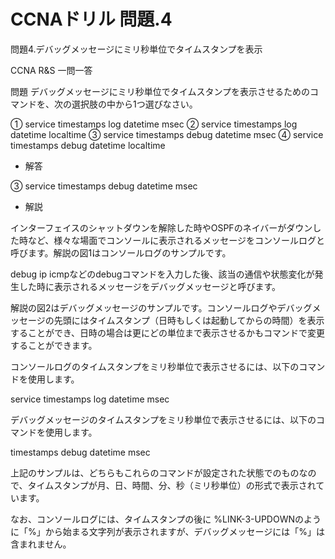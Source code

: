 # CCNAドリル 問題.4

問題4.デバッグメッセージにミリ秒単位でタイムスタンプを表示

CCNA R&S 一問一答

問題
デバッグメッセージにミリ秒単位でタイムスタンプを表示させるためのコマンドを、次の選択肢の中から1つ選びなさい。

① service timestamps log datetime msec
② service timestamps log datetime localtime
③ service timestamps debug datetime msec
④ service timestamps debug datetime localtime

- 解答

③ service timestamps debug datetime msec

- 解説

インターフェイスのシャットダウンを解除した時やOSPFのネイバーがダウンした時など、様々な場面でコンソールに表示されるメッセージをコンソールログと呼びます。解説の図1はコンソールログのサンプルです。

debug ip icmpなどのdebugコマンドを入力した後、該当の通信や状態変化が発生した時に表示されるメッセージをデバッグメッセージと呼びます。

解説の図2はデバッグメッセージのサンプルです。コンソールログやデバッグメッセージの先頭にはタイムスタンプ（日時もしくは起動してからの時間）を表示することができ、日時の場合は更にどの単位まで表示させるかもコマンドで変更することができます。

コンソールログのタイムスタンプをミリ秒単位で表示させるには、以下のコマンドを使用します。

service timestamps log datetime msec

デバッグメッセージのタイムスタンプをミリ秒単位で表示させるには、以下のコマンドを使用します。

timestamps debug datetime msec

上記のサンプルは、どちらもこれらのコマンドが設定された状態でのものなので、タイムスタンプが月、日、時間、分、秒（ミリ秒単位）の形式で表示されています。

なお、コンソールログには、タイムスタンプの後に %LINK-3-UPDOWNのように「%」から始まる文字列が表示されますが、デバッグメッセージには「%」は含まれません。
